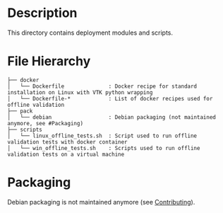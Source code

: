 Description
===========

This directory contains deployment modules and scripts.

File Hierarchy
==============

~~~
├── docker
│   └── Dockerfile              : Docker recipe for standard installation on Linux with VTK python wrapping
│   └── Dockerfile-*            : List of docker recipes used for offline validation
├── pack
│   └── debian                  : Debian packaging (not maintained anymore, see #Packaging)
├── scripts
│   └── linux_offline_tests.sh  : Script used to run offline validation tests with docker container
│   └── win_offline_tests.sh    : Scripts used to run offline validation tests on a virtual machine
~~~

Packaging
=========

Debian packaging is not maintained anymore (see [Contributing](../README.md#Want-To-Help)).
